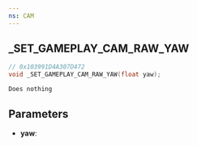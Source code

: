 ```yaml
---
ns: CAM
---
```

## _SET_GAMEPLAY_CAM_RAW_YAW

```c
// 0x103991D4A307D472
void _SET_GAMEPLAY_CAM_RAW_YAW(float yaw);
```

```
Does nothing  
```

## Parameters
* **yaw**: 

